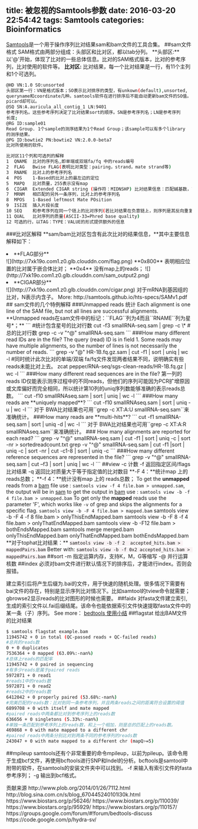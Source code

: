 title: 被忽视的Samtools参数
date: 2016-03-20 22:54:42
tags: Samtools
categories: Bioinformatics
---
<a href="http://www.plob.org/tag/samtools" title="View all posts in samtools" target="_blank">Samtools</a>是一个用于操作序列比对结果sam和bam文件的工具合集。
##sam文件格式
SAM格式由两部分组成：头部区和比对区，都以tab分列。
**头部区:**以'@'开始，体现了比对的一些总体信息。比对的SAM格式版本，比对的参考序列，比对使用的软件等。
**比对区:** 比对结果，每一个比对结果是一行，有11个主列和1个可选列。
``` bash
@HD VN:1.0 SO:unsorted  
头部区第一行：VN是格式版本；SO表示比对排序的类型，有unkown(default),unsorted,
queryname和coordinate几种。samtools软件在进行排序后不能自动更新bam文件的SO值。
picard却可以。
@SQ SN:A.auricula_all_contig_1 LN:9401
参考序列名。这些参考序列决定了比对结果sort的顺序。SN是参考序列名；LN是参考序列
长度;
@RG ID:sample01
Read Group. 1个sample的测序结果为1个Read Group；该sample可以有多个library
的测序结果。
@PG ID:bowtie2 PN:bowtie2 VN:2.0.0-beta7
比对所使用的软件。

比对区11个列和可选列的解释
1  QNAME  比对的序列名,即单端或双端fa/fq 中的reads编号
2  FLAG   Bwise FLAG(表明比对类型：pairing，strand，mate strand等)
3  RNAME  比对上的参考序列名
4  POS    1-Based的比对上的最左边的定位
5  MAPQ   比对质量，255表示没有map
6  CIGAR  Extended CIGAR string (操作符：MIDNSHP) 比对结果信息：匹配碱基数，可变剪接等，*表示不可用。
7  MRNM   相匹配的另外一条序列，比对上的参考序列名
8  MPOS   1-Based leftmost Mate POsition
9  ISIZE  插入片段长度
10 SEQ    和参考序列在同一个琏上的比对序列(若比对结果在负意链上，则序列是其反向重复序列)
11 QUAL   比对序列的质量(ASCII-33=Phred base quality)
12 可选的行，以TAG：TYPE：VALUE的形式提供额外的信息
```
###比对区解释
**sam/bam比对区包含有此次比对的结果信息，**其中主要信息解释如下：
<li>**FLAG部分**</li>
![](http://7xk19o.com1.z0.glb.clouddn.com/flag.png)
**0x800** 表明相应位置的比对属于嵌合体比对；
**0x4** 没有map上的reads；
![](http://7xk19o.com1.z0.glb.clouddn.com/sam_output2.png)
<li>**CIGAR部分**</li>
![](http://7xk19o.com1.z0.glb.clouddn.com/cigar.png)
对于mRNA到基因组的比对，N表示内含子。
More: http://samtools.github.io/hts-specs/SAMv1.pdf
## sam文件的几个特例解释
###Unmapped reads 统计
Each alignment is one line of the SAM file, but not all lines are successful alignments. **Unmapped reads在sam文件中的标记：``FLAG``列为4而且``RNAME``列为星号*；**
```
#统计包含星号的比对行数
cut -f3 smallRNA-seq.sam | grep -c \*
#总的比对行数
grep -c -v "^@" smallRNA-seq.sam
```
###How many different read IDs are in the file?
The query (read) ID is in field 1. Some reads may have multiple alignments, so the number of lines is not necessarily the number of reads.
```
grep -v "@" HR-1B.fq.gz.sam | cut -f1 | sort | uniq | wc -l 
#同时统计此次比对的单端/双端 fa/fq文件发现两者结果不同，说明确实有些reads未能比对上去。
zcat pepper/RNA-seq/sgs-clean-reads/HR-1B.fq.gz | wc -l
```
###How many different read sequences are in the file?
第一列的reads ID仅能表示测序过程中的不同reads，但他们的序列可能因为PCR扩增原因或文库偏好而完全相同，所以统计第10列的uniq序列数能够准确的表示reads总数。
```
cut -f10 smallRNAseq.sam | sort | uniq | wc -l 
```
###How many reads are **uniquely mapped**?
```
cut -f10 smallRNAseq.sam | sort | uniq -u | wc -l 
```
对于 BWA比对结果也可用``grep -c XT:A:U smallRNA-seq.sam``来准确统计。
###How many reads are **multi-hits**?
```
cut -f1 smallRNA-seq.sam | sort | uniq -d | wc -l
```
对于 BWA比对结果也可用``grep -c XT:A:R smallRNAseq.sam``来准确统计。
### How many alignments are reported for each read? 
```
grep -v "^@" smallRNA-seq.sam | cut -f1 | sort | uniq -c | sort -nr > sortedreadcount.txt
grep -v "^@" smallRNA-seq.sam | cut -f1 |sort | uniq -c | sort -nr | cut -c1-8 | sort | uniq -c
```
###How many different reference sequences are represented in the file?
```
grep -v "^@" smallRNA-seq.sam | cut –f3 | sort | uniq | wc -l
```
##view
-c	计数
-f	返回指定区间/flags比对结果
-q	返回比对质量大于等于指定值的比对数目
**-F 4：**统计map 上的 reads总数；
**-f 4：**统计没有map 上的 reads总数；
To get the <strong>unmapped</strong> reads from a <a rel="nofollow" href="http://samtools.sourceforge.net/SAM1.pdf">bam</a> file use : 
<code>samtools view -f 4 file.bam &gt; unmapped.sam</code>, the output will be in <a rel="nofollow" href="http://samtools.sourceforge.net/SAM1.pdf">sam</a>
to get the output in <a rel="nofollow" href="http://samtools.sourceforge.net/SAM1.pdf">bam</a> use : <code>samtools view -b -f 4 file.bam &gt; unmapped.bam</code>
To get only the <strong>mapped</strong> reads use the parameter 'F', which works like <code>-v</code> of grep and skips the alignments for a specific flag.
<code>samtools view -b -F 4 file.bam &gt; mapped.bam</code>
samtools view -b -F 4 -f 8 file.bam > onlyThisEndMapped.bam
samtools view -b -F 8 -f 4 file.bam > onlyThatEndMapped.bam
samtools view -b -F12 file.bam > bothEndsMapped.bam
samtools merge merged.bam onlyThisEndMapped.bam onlyThatEndMapped.bam bothEndsMapped.bam
**对于tophat比对结果：**
<code><span style="background-color: rgb(249, 242, 244);">samtools view -b -f 2  accepted_hits.bam &gt; mappedPairs.bam</span></code>
Better with:
<code><span style="background-color: rgb(249, 242, 244);">samtools view -b -f 0x2 accepted_hits.bam > mappedPairs.bam</span></code>
##sort
-m	指定运算内存，支持K，M，G等缩写
-@	并行运算核数
##index
必须对bam文件进行默认情况下的排序后，才能进行index。否则会报错。

建立索引后将产生后缀为.bai的文件，用于快速的随机处理。很多情况下需要有bai文件的存在，特别是显示序列比对情况下。比如samtool的tview命令就需要；gbrowse2显示reads的比对图形的时候也需要。
##faidx
对fasta文件建立索引,生成的索引文件以.fai后缀结尾。该命令也能依据索引文件快速提取fasta文件中的某一条（子）序列。
See more： <a href="http://tiramisutes.github.io/2016/03/18/bedtools.html" target="_blank">bedtools 使用小结</a>
##flagstat
给出BAM文件的比对结果
``` bash
$ samtools flagstat example.bam
11945742 + 0 in total (QC-passed reads + QC-failed reads)
#总共的reads数
0 + 0 duplicates
7536364 + 0 mapped (63.09%:-nan%)
#总体上reads的匹配率
11945742 + 0 paired in sequencing
#有多少reads是属于paired reads
5972871 + 0 read1
#reads1中的reads数
5972871 + 0 read2
#reads2中的reads数
6412042 + 0 properly paired (53.68%:-nan%)
#完美匹配的reads数：比对到同一条参考序列，并且两条reads之间的距离符合设置的阈值
6899708 + 0 with itself and mate mapped
#paired reads中两条都比对到参考序列上的reads数
636656 + 0 singletons (5.33%:-nan%)
#单独一条匹配到参考序列上的reads数，和上一个相加，则是总的匹配上的reads数。
469868 + 0 with mate mapped to a different chr
#paired reads中两条分别比对到两条不同的参考序列的reads数
243047 + 0 with mate mapped to a different chr (mapQ>=5)
```
##mpileup
samtools还有个非常重要的命令mpileup，以前为pileup。该命令用于生成bcf文件，再使用bcftools进行SNP和Indel的分析。bcftools是samtool中附带的软件，在samtools的安装文件夹中可以找到。
-f 来输入有索引文件的fasta参考序列；
-g 输出到bcf格式。
<p></p>
贡献来源
http://www.plob.org/2014/01/26/7112.html
http://blog.sina.com.cn/s/blog_670445240101l30k.html
https://www.biostars.org/p/56246/
https://www.biostars.org/p/110039/
https://www.biostars.org/p/95929/
https://www.biostars.org/p/110157/
https://groups.google.com/forum/#!forum/bedtools-discuss
https://code.google.com/p/hydra-sv/